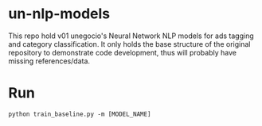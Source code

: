 # un-nlp-models

This repo hold v01 unegocio's Neural Network NLP models for ads tagging and category classification.
It only holds the base structure of the original repository to demonstrate code development, thus will probably have missing references/data.

# Run

    python train_baseline.py -m [MODEL_NAME]
    